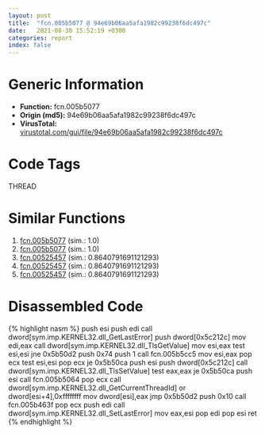 ```yaml
---
layout: post
title:  "fcn.005b5077 @ 94e69b06aa5afa1982c99238f6dc497c"
date:   2021-08-30 15:52:19 +0300
categories: report
index: false
---
```


# Generic Information
- **Function:** fcn.005b5077
- **Origin (md5):** 94e69b06aa5afa1982c99238f6dc497c
- **VirusTotal:** [virustotal.com/gui/file/94e69b06aa5afa1982c99238f6dc497c][virustotal_ref]

# Code Tags
<span class="tag" id="THREAD">THREAD</span>


# Similar Functions

1. [fcn.005b5077][similar_1_ref] (sim.: 1.0)
2. [fcn.005b5077][similar_2_ref] (sim.: 1.0)
3. [fcn.00525457][similar_3_ref] (sim.: 0.8640791691121293)
4. [fcn.00525457][similar_4_ref] (sim.: 0.8640791691121293)
5. [fcn.00525457][similar_5_ref] (sim.: 0.8640791691121293)


# Disassembled Code

{% highlight nasm %}
push esi
push edi
call dword[sym.imp.KERNEL32.dll_GetLastError]
push dword[0x5c212c]
mov edi,eax
call dword[sym.imp.KERNEL32.dll_TlsGetValue]
mov esi,eax
test esi,esi
jne 0x5b50d2
push 0x74
push 1
call fcn.005b5cc5
mov esi,eax
pop ecx
test esi,esi
pop ecx
je 0x5b50ca
push esi
push dword[0x5c212c]
call dword[sym.imp.KERNEL32.dll_TlsSetValue]
test eax,eax
je 0x5b50ca
push esi
call fcn.005b5064
pop ecx
call dword[sym.imp.KERNEL32.dll_GetCurrentThreadId]
or dword[esi+4],0xffffffff
mov dword[esi],eax
jmp 0x5b50d2
push 0x10
call fcn.005b463f
pop ecx
push edi
call dword[sym.imp.KERNEL32.dll_SetLastError]
mov eax,esi
pop edi
pop esi
ret 
{% endhighlight %}


[similar_1_ref]: /report/fcn.005b5077@2694aedb5e4f4308d70d56b7790b8855
[similar_2_ref]: /report/fcn.005b5077@92ebfdbd3dde88c10736116d80b77e19
[similar_3_ref]: /report/fcn.00525457@63e73b058f7f8d2def7d30a3802c3408
[similar_4_ref]: /report/fcn.00525457@899b53af173c4215df56bb7ae747cad7
[similar_5_ref]: /report/fcn.00525457@dc54d4461cc1157c0cc897f7e0798837
[virustotal_ref]: https://www.virustotal.com/gui/file/94e69b06aa5afa1982c99238f6dc497c